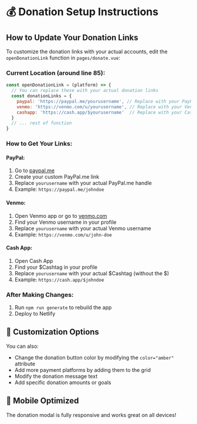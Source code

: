# 💰 Donation Setup Instructions

## How to Update Your Donation Links

To customize the donation links with your actual accounts, edit the `openDonationLink` function in `pages/donate.vue`:

### Current Location (around line 85):
```javascript
const openDonationLink = (platform) => {
  // You can replace these with your actual donation links
  const donationLinks = {
    paypal: 'https://paypal.me/yourusername', // Replace with your PayPal.me link
    venmo: 'https://venmo.com/u/yourusername', // Replace with your Venmo username
    cashapp: 'https://cash.app/$yourusername'  // Replace with your Cash App username
  }
  // ... rest of function
}
```

### How to Get Your Links:

#### PayPal:
1. Go to [paypal.me](https://paypal.me)
2. Create your custom PayPal.me link
3. Replace `yourusername` with your actual PayPal.me handle
4. Example: `https://paypal.me/johndoe`

#### Venmo:
1. Open Venmo app or go to [venmo.com](https://venmo.com)
2. Find your Venmo username in your profile
3. Replace `yourusername` with your actual Venmo username
4. Example: `https://venmo.com/u/john-doe`

#### Cash App:
1. Open Cash App
2. Find your $Cashtag in your profile
3. Replace `yourusername` with your actual $Cashtag (without the $)
4. Example: `https://cash.app/$johndoe`

### After Making Changes:
1. Run `npm run generate` to rebuild the app
2. Deploy to Netlify

## 🎨 Customization Options

You can also:
- Change the donation button color by modifying the `color="amber"` attribute
- Add more payment platforms by adding them to the grid
- Modify the donation message text
- Add specific donation amounts or goals

## 📱 Mobile Optimized
The donation modal is fully responsive and works great on all devices!
